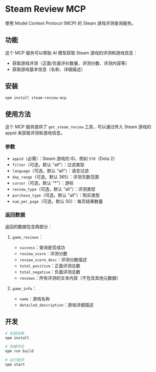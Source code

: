 # Steam Review MCP

使用 Model Context Protocol (MCP) 的 Steam 游戏评测查询服务。

## 功能

这个 MCP 服务可以帮助 AI 模型获取 Steam 游戏的评测和游戏信息：

- 获取游戏评测（正面/负面评价数量、评测分数、评测内容等）
- 获取游戏基本信息（名称、详细描述）

## 安装

```bash
npm install steam-review-mcp
```

## 使用方法

这个 MCP 服务提供了 `get_steam_review` 工具，可以通过传入 Steam 游戏的 appid 来获取评测和游戏信息。

### 参数

- `appid`（必需）：Steam 游戏的 ID，例如 `570`（Dota 2）
- `filter`（可选，默认 "all"）：过滤类型
- `language`（可选，默认 "all"）：语言过滤
- `day_range`（可选，默认 365）：评测天数范围
- `cursor`（可选，默认 "*"）：游标
- `review_type`（可选，默认 "all"）：评测类型
- `purchase_type`（可选，默认 "all"）：购买类型
- `num_per_page`（可选，默认 50）：每页结果数量

### 返回数据

返回的数据包含两部分：

1. `game_reviews`：
   - `success`：查询是否成功
   - `review_score`：评测分数
   - `review_score_desc`：评测分数描述
   - `total_positive`：正面评测总数
   - `total_negative`：负面评测总数
   - `reviews`：所有评测的文本内容（不包含其他元数据）

2. `game_info`：
   - `name`：游戏名称
   - `detailed_description`：游戏详细描述

## 开发

```bash
# 安装依赖
npm install

# 构建项目
npm run build

# 运行服务
npm start
```

